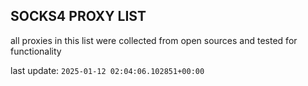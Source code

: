 ## SOCKS4 PROXY LIST

all proxies in this list were collected from open sources and tested for functionality

last update: `2025-01-12 02:04:06.102851+00:00`